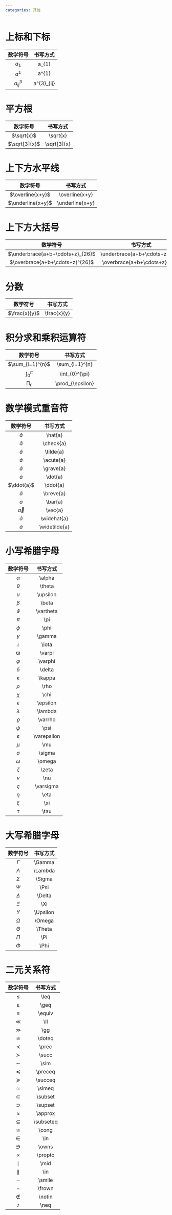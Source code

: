 ```yaml
---
categories: 其他
---
```


# 上标和下标

|数学符号|书写方式|
|:-:|:-:|
| $a_{1}$ | a_{1} |
| $a^{1}$ | a^{1} |
| $a^{3}_{ij}$ | a^{3}_{ij} |
# 平方根
|数学符号|书写方式|
|:-:|:-:|
| $\sqrt{x}$ | \sqrt{x} |
| $\sqrt[3]{x}$ | \sqrt[3]{x} |
# 上下方水平线
|数学符号|书写方式|
|:-:|:-:|
| $\overline{x+y}$ | \overline{x+y} |
| $\underline{x+y}$ | \underline{x+y} |
# 上下方大括号
|数学符号|书写方式|
|:-:|:-:|
| $\underbrace{a+b+\cdots+z}_{26}$ | \underbrace{a+b+\cdots+z}_{26} |
| $\overbrace{a+b+\cdots+z}^{26}$ | \overbrace{a+b+\cdots+z}^{26} |
# 分数
|数学符号|书写方式|
|:-:|:-:|
| $\frac{x}{y}$ | \frac{x}{y} |
# 积分求和乘积运算符
|数学符号|书写方式|
|:-:|:-:|
| $\sum_{i=1}^{n}$ | \sum_{i=1}^{n} |
| $\int_{0}^{\pi}$ | \int_{0}^{\pi} |
| $\prod_{\epsilon}$ | \prod_{\epsilon} |

# 数学模式重音符
|数学符号|书写方式|
|:-:|:-:|
| $\hat{a}$ | \hat{a} |
| $\check{a}$ | \check{a} |
| $\tilde{a}$ | \tilde{a} |
| $\acute{a}$ | \acute{a} |
| $\grave{a}$ | \grave{a} |
| $\dot{a}$ | \dot{a} |
| $\ddot{a}$ | \ddot{a} |
| $\breve{a}$ | \breve{a} |
| $\bar{a}$ | \bar{a} |
| $\vec{a}$ | \vec{a} |
| $\widehat{a}$ | \widehat{a} |
| $\widetilde{a}$ | \widetilde{a} |
# 小写希腊字母
|数学符号|书写方式|
|:-:|:-:|
| $\alpha$ | \alpha |
| $\theta$ | \theta |
| $\upsilon$ | \upsilon |
| $\beta$ | \beta |
| $\vartheta$ | \vartheta |
| $\pi$ | \pi |
| $\phi$ | \phi |
| $\gamma$ | \gamma |
| $\iota$ | \iota |
| $\varpi$ | \varpi |
| $\varphi$ | \varphi |
| $\delta$ | \delta |
| $\kappa$ | \kappa |
| $\rho$ | \rho |
| $\chi$ | \chi |
| $\epsilon$ | \epsilon |
| $\lambda$ | \lambda |
| $\varrho$ | \varrho |
| $\psi$ | \psi |
| $\varepsilon$ | \varepsilon |
| $\mu$ | \mu |
| $\sigma$ | \sigma |
| $\omega$ | \omega |
| $\zeta$ | \zeta |
| $\nu$ | \nu |
| $\varsigma$ | \varsigma |
| $\eta$ | \eta |
| $\xi$ | \xi |
| $\tau$ | \tau |

# 大写希腊字母
|数学符号|书写方式|
|:-:|:-:|
| $\Gamma$ | \Gamma |
| $\Lambda$ | \Lambda |
| $\Sigma$ | \Sigma |
| $\Psi$ | \Psi |
| $\Delta$ | \Delta |
| $\Xi$ | \Xi |
| $\Upsilon$ | \Upsilon |
| $\Omega$ | \Omega |
| $\Theta$ | \Theta |
| $\Pi$ | \Pi |
| $\Phi$ | \Phi |

# 二元关系符
|数学符号|书写方式|
|:-:|:-:|
| $\leq$ | \leq |
| $\geq$ | \geq |
| $\equiv$ | \equiv |
| $\ll$ | \ll |
| $\gg$ | \gg |
| $\doteq$ | \doteq |
| $\prec$ | \prec |
| $\succ$ | \succ |
| $\sim$ | \sim |
| $\preceq$ | \preceq |
| $\succeq$ | \succeq |
| $\simeq$ | \simeq |
| $\subset$ | \subset |
| $\supset$ | \supset |
| $\approx$ | \approx |
| $\subseteq$ | \subseteq |
| $\cong$ | \cong |
| $\in$ | \in |
| $\owns$ | \owns |
| $\propto$ | \propto |
| $\mid$ | \mid |
| $\parallel$ | \in |
| $\smile$ | \smile |
| $\frown$ | \frown |
| $\notin$ | \notin |
| $\neq$ | \neq |

